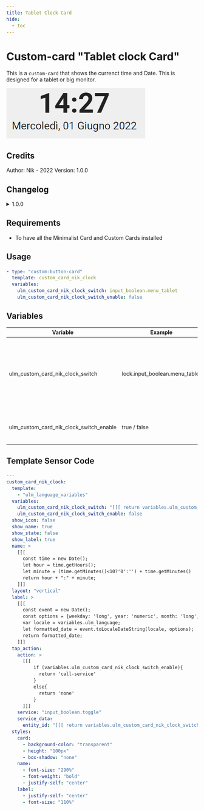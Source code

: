 ```yaml
---
title: Tablet Clock Card
hide:
  - toc
---
```

<!-- markdownlint-disable MD046 -->

# Custom-card "Tablet clock Card"

This is a `custom-card` that shows the currenct time and Date. This is designed for a tablet or big monitor.

![Screenshot](../../docs/assets/img/custom_card_nik_clock.png)

## Credits

Author: Nik - 2022 Version: 1.0.0

## Changelog

<details>
<summary>1.0.0</summary>
Initial release
</details>

## Requirements

- To have all the Minimalist Card and Custom Cards installed

## Usage

```yaml
- type: "custom:button-card"
  template: custom_card_nik_clock
  variables:
    ulm_custom_card_nik_clock_switch: input_boolean.menu_tablet
    ulm_custom_card_nik_clock_switch_enable: false
```

## Variables

<table>
<thead>
  <tr>
    <th>Variable</th>
    <th>Example</th>
    <th>Required</th>
    <th>Explanation</th>
  </tr>
</thead>
<tbody>
  <tr>
    <td>ulm_custom_card_nik_clock_switch</td>
    <td>lock.input_boolean.menu_tablet</td>
    <td>no</td>
    <td>This is an optional hidden switch to combine with a state-switch card to use some additional logics.</td>
  </tr>
  <tr>
    <td>ulm_custom_card_nik_clock_switch_enable</td>
    <td>true / false</td>
    <td>no</td>
    <td>Default is false. It enables the options above.</td>
  </tr>
</tbody>
</table>

## Template Sensor Code

```yaml
---
custom_card_nik_clock:
  template:
    - "ulm_language_variables"
  variables:
    ulm_custom_card_nik_clock_switch: "[[[ return variables.ulm_custom_card_nik_clock_switch ]]]"
    ulm_custom_card_nik_clock_switch_enable: false
  show_icon: false
  show_name: true
  show_state: false
  show_label: true
  name: >
    [[[
      const time = new Date();
      let hour = time.getHours();
      let minute = (time.getMinutes()<10?'0':'') + time.getMinutes()
      return hour + ":" + minute;
    ]]]
  layout: "vertical"
  label: >
    [[[
      const event = new Date();
      const options = {weekday: 'long', year: 'numeric', month: 'long', day: 'numeric' };
      var locale = variables.ulm_language;
      let formatted_date = event.toLocaleDateString(locale, options);
      return formatted_date;
    ]]]
  tap_action:
    action: >
      [[[
          if (variables.ulm_custom_card_nik_clock_switch_enable){
            return 'call-service'
          }
          else{
            return 'none'
          }
      ]]]
    service: "input_boolean.toggle"
    service_data:
      entity_id: "[[[ return variables.ulm_custom_card_nik_clock_switch ]]]"
  styles:
    card:
      - background-color: "transparent"
      - height: "100px"
      - box-shadow: "none"
    name:
      - font-size: "290%"
      - font-weight: "bold"
      - justify-self: "center"
    label:
      - justify-self: "center"
      - font-size: "110%"
```
